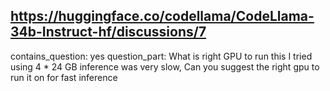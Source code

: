 ## https://huggingface.co/codellama/CodeLlama-34b-Instruct-hf/discussions/7

contains_question: yes
question_part: What is right GPU to run this
I tried using 4 * 24 GB inference was very slow, Can you suggest the right gpu to run it on for fast inference